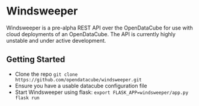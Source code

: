 Windsweeper
===========

Windsweeper is a pre-alpha REST API over the OpenDataCube for use with cloud deployments of an OpenDataCube. The API is currently highly unstable and under active development.

## Getting Started
* Clone the repo `git clone https://github.com/opendatacube/windsweeper.git`
* Ensure you have a usable datacube configuration file
* Start Windsweeper using flask: `export FLASK_APP=windsweeper/app.py flask run`